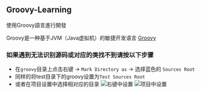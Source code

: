 ## Groovy-Learning

使用Groovy語言進行開發

Groovy是一种基于JVM（Java虚拟机）的敏捷开发语言
[Groovy](https://baike.baidu.com/item/Groovy/180590?fr=aladdin)

### 如果遇到无法识别源码或对应的类找不到请按以下步骤
* 在`groovy`目录上点击右键 -> `Mark Directory as` -> 选择蓝色的 `Sources Root`
* 同样的将test目录下的groovy设置为`Test Sources Root`
* 或者在项目设置中选择相对应的目录
![右键中设置](http://ojc4upef8.bkt.clouddn.com//06/08/2017/2A67A1B4-BAC7-47AF-9287-DB1DCD67FCE8.png)
![项目中设置](http://ojc4upef8.bkt.clouddn.com//06/08/2017/8FB6AEA0-BF87-4EDB-9927-FF396C59B5E3.png)
